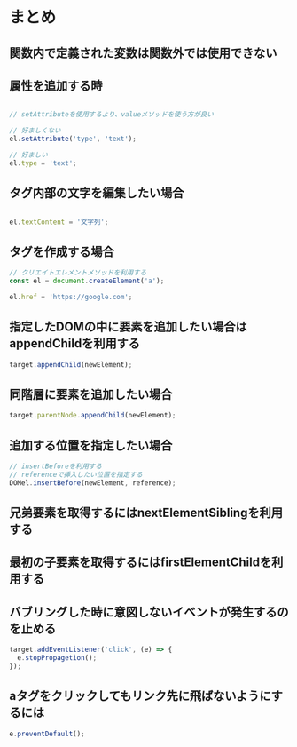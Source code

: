 # まとめ

## 関数内で定義された変数は関数外では使用できない

## 属性を追加する時

```js

// setAttributeを使用するより、valueメソッドを使う方が良い

// 好ましくない
el.setAttribute('type', 'text');

// 好ましい
el.type = 'text';
```

## タグ内部の文字を編集したい場合

```js

el.textContent = '文字列';

```

## タグを作成する場合

```js
// クリエイトエレメントメソッドを利用する
const el = document.createElement('a');

el.href = 'https://google.com';
```

## 指定したDOMの中に要素を追加したい場合はappendChildを利用する

```js
target.appendChild(newElement);
```

## 同階層に要素を追加したい場合

```js
target.parentNode.appendChild(newElement);
```

## 追加する位置を指定したい場合

```js
// insertBeforeを利用する
// referenceで挿入したい位置を指定する
DOMel.insertBefore(newElement, reference);
```

## 兄弟要素を取得するにはnextElementSiblingを利用する

## 最初の子要素を取得するにはfirstElementChildを利用する

## バブリングした時に意図しないイベントが発生するのを止める

```js
target.addEventListener('click', (e) => {
  e.stopPropagetion();
});
```

## aタグをクリックしてもリンク先に飛ばないようにするには

```js
e.preventDefault();
```
